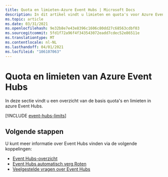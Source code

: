 ```yaml
---
title: Quota en limieten-Azure Event Hubs | Microsoft Docs
description: In dit artikel vindt u limieten en quota's voor Azure Event Hubs. Bijvoorbeeld aantal naam ruimten per abonnement, aantal Event hubs per naam ruimte.
ms.topic: article
ms.date: 03/31/2021
ms.openlocfilehash: 9e32b8e7e43e8396c1606c80dd27c68563cdbf03
ms.sourcegitcommit: 5fd1f72a96f4f343543072eadd7cdec52e86511e
ms.translationtype: MT
ms.contentlocale: nl-NL
ms.lasthandoff: 04/01/2021
ms.locfileid: "106107063"
---
```

# <a name="azure-event-hubs-quotas-and-limits"></a>Quota en limieten van Azure Event Hubs

In deze sectie vindt u een overzicht van de basis quota's en limieten in azure Event Hubs.

[!INCLUDE [event-hubs-limits](../../includes/event-hubs-limits.md)]

## <a name="next-steps"></a>Volgende stappen

U kunt meer informatie over Event Hubs vinden via de volgende koppelingen:

* [Event Hubs-overzicht](./event-hubs-about.md)
* [Event Hubs automatisch verg Roten](event-hubs-auto-inflate.md)
* [Veelgestelde vragen over Event Hubs](event-hubs-faq.md)
